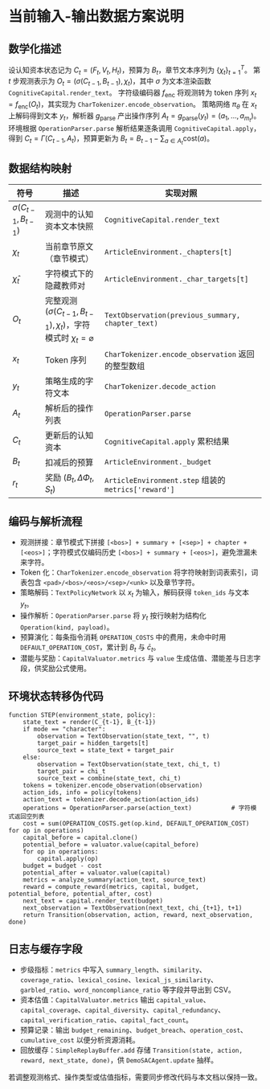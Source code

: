 # 当前输入-输出数据方案说明

## 数学化描述
设认知资本状态记为 $C_t=(F_t,V_t,H_t)$，预算为 $B_t$，章节文本序列为 $\{\chi_t\}_{t=1}^T$。
第 $t$ 步观测表示为 $O_t = (\sigma(C_{t-1}, B_{t-1}), \chi_t)$，其中 $\sigma$ 为文本渲染函数 `CognitiveCapital.render_text`。
字符级编码器 $f_{\text{enc}}$ 将观测转为 token 序列 $x_t = f_{\text{enc}}(O_t)$，其实现为 `CharTokenizer.encode_observation`。
策略网络 $\pi_\theta$ 在 $x_t$ 上解码得到文本 $y_t$，解析器 $g_{\text{parse}}$ 产出操作序列 $A_t = g_{\text{parse}}(y_t) = (a_1,\dots,a_{m_t})$。
环境根据 `OperationParser.parse` 解析结果逐条调用 `CognitiveCapital.apply`，得到 $C_t = \Gamma(C_{t-1}, A_t)$，预算更新为 $B_t = B_{t-1} - \sum_{a\in A_t} \mathrm{cost}(a)$。

## 数据结构映射
| 符号 | 描述 | 实现对照 |
| --- | --- | --- |
| $\sigma(C_{t-1}, B_{t-1})$ | 观测中的认知资本文本快照 | `CognitiveCapital.render_text` |
| $\chi_t$ | 当前章节原文（章节模式） | `ArticleEnvironment._chapters[t]` |
| $\hat\chi_t$ | 字符模式下的隐藏教师对 | `ArticleEnvironment._char_targets[t]` |
| $O_t$ | 完整观测 $(\sigma(C_{t-1},B_{t-1}), \chi_t)$，字符模式时 $\chi_t=\varnothing$ | `TextObservation(previous_summary, chapter_text)` |
| $x_t$ | Token 序列 | `CharTokenizer.encode_observation` 返回的整型数组 |
| $y_t$ | 策略生成的字符文本 | `CharTokenizer.decode_action` |
| $A_t$ | 解析后的操作列表 | `OperationParser.parse` |
| $C_t$ | 更新后的认知资本 | `CognitiveCapital.apply` 累积结果 |
| $B_t$ | 扣减后的预算 | `ArticleEnvironment._budget` |
| $r_t$ | 奖励 $(B_t, \Delta\Phi_t, S_t)$ | `ArticleEnvironment.step` 组装的 `metrics['reward']` |

## 编码与解析流程
- 观测拼接：章节模式下拼接 `[<bos>] + summary + [<sep>] + chapter + [<eos>]`；字符模式仅编码历史 `[<bos>] + summary + [<eos>]`，避免泄漏未来字符。
- Token 化：`CharTokenizer.encode_observation` 将字符映射到词表索引，词表包含 `<pad>/<bos>/<eos>/<sep>/<unk>` 以及章节字符。
- 策略解码：`TextPolicyNetwork` 以 $x_t$ 为输入，解码获得 `token_ids` 与文本 $y_t$。
- 操作解析：`OperationParser.parse` 将 $y_t$ 按行映射为结构化 `Operation(kind, payload)`。
- 预算演化：每条指令消耗 `OPERATION_COSTS` 中的费用，未命中时用 `DEFAULT_OPERATION_COST`，累计到 $B_t$ 与 $\bar{c}_t$。
- 潜能与奖励：`CapitalValuator.metrics` 与 `value` 生成估值、潜能差与日志字段，供奖励公式使用。

## 环境状态转移伪代码
```pseudo
function STEP(environment_state, policy):
    state_text = render(C_{t-1}, B_{t-1})
    if mode == "character":
        observation = TextObservation(state_text, "", t)
        target_pair = hidden_targets[t]
        source_text = state_text + target_pair
    else:
        observation = TextObservation(state_text, chi_t, t)
        target_pair = chi_t
        source_text = combine(state_text, chi_t)
    tokens = tokenizer.encode_observation(observation)
    action_ids, info = policy(tokens)
    action_text = tokenizer.decode_action(action_ids)
    operations = OperationParser.parse(action_text)           # 字符模式返回空列表
    cost = sum(OPERATION_COSTS.get(op.kind, DEFAULT_OPERATION_COST) for op in operations)
    capital_before = capital.clone()
    potential_before = valuator.value(capital_before)
    for op in operations:
        capital.apply(op)
    budget = budget - cost
    potential_after = valuator.value(capital)
    metrics = analyze_summary(action_text, source_text)
    reward = compute_reward(metrics, capital, budget, potential_before, potential_after, cost)
    next_text = capital.render_text(budget)
    next_observation = TextObservation(next_text, chi_{t+1}, t+1)
    return Transition(observation, action, reward, next_observation, done)
```

## 日志与缓存字段
- 步级指标：`metrics` 中写入 `summary_length`、`similarity`、`coverage_ratio`、`lexical_cosine`、`lexical_js_similarity`、`garbled_ratio`、`word_noncompliance_ratio` 等字段并导出到 CSV。
- 资本估值：`CapitalValuator.metrics` 输出 `capital_value`、`capital_coverage`、`capital_diversity`、`capital_redundancy`、`capital_verification_ratio`、`capital_fact_count`。
- 预算记录：输出 `budget_remaining`、`budget_breach`、`operation_cost`、`cumulative_cost` 以便分析资源消耗。
- 回放缓存：`SimpleReplayBuffer.add` 存储 `Transition(state, action, reward, next_state, done)`，供 `DemoSACAgent.update` 抽样。

若调整观测格式、操作类型或估值指标，需要同步修改代码与本文档以保持一致。
